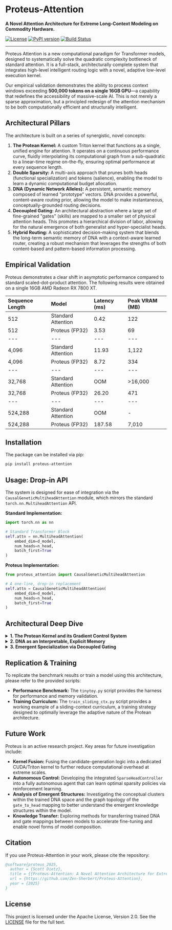 # Proteus-Attention

**A Novel Attention Architecture for Extreme Long-Context Modeling on Commodity Hardware.**

[![License](https://img.shields.io/badge/License-Apache_2.0-blue.svg)](https://opensource.org/licenses/Apache-2.0)
[![PyPI version](https://badge.fury.io/py/proteus-attention.svg)](https://badge.fury.io/py/proteus-attention)
[![Build Status](https://img.shields.io/github/actions/workflow/status/your-username/proteus-attention/ci.yml?branch=main)](https://github.com/your-username/proteus-attention/actions)

---

Proteus Attention is a new computational paradigm for Transformer models, designed to systematically solve the quadratic complexity bottleneck of standard attention. It is a full-stack, architecturally complete system that integrates high-level intelligent routing logic with a novel, adaptive low-level execution kernel.

Our empirical validation demonstrates the ability to process context windows exceeding **500,000 tokens on a single 16GB GPU**—a capability that redefines the accessibility of massive-scale AI. This is not merely a sparse approximation, but a principled redesign of the attention mechanism to be both computationally efficient and structurally intelligent.

## Architectural Pillars

The architecture is built on a series of synergistic, novel concepts:

1.  **The Protean Kernel:** A custom Triton kernel that functions as a single, unified engine for attention. It operates on a continuous performance curve, fluidly interpolating its computational graph from a sub-quadratic to a linear-time regime on-the-fly, ensuring optimal performance at every sequence length.
2.  **Double Sparsity:** A multi-axis approach that prunes both heads (functional specialization) and tokens (salience), enabling the model to learn a dynamic computational budget allocation.
3.  **DNA (Dynamic Network Alleles):** A persistent, semantic memory composed of learned "prototype" vectors. DNA provides a powerful, content-aware routing prior, allowing the model to make instantaneous, conceptually-grounded routing decisions.
4.  **Decoupled Gating:** An architectural abstraction where a large set of fine-grained "gates" (skills) are mapped to a smaller set of physical attention heads. This promotes a hierarchical division of labor, allowing for the natural emergence of both generalist and hyper-specialist heads.
5.  **Hybrid Routing:** A sophisticated decision-making system that blends the long-term semantic memory of DNA with a context-aware learned router, creating a robust mechanism that leverages the strengths of both content-based and pattern-based information processing.

## Empirical Validation

Proteus demonstrates a clear shift in asymptotic performance compared to standard scaled-dot-product attention. The following results were obtained on a single 16GB AMD Radeon RX 7800 XT.

| Sequence Length | Model                     | Latency (ms) | Peak VRAM (MB) |
| :-------------- | :------------------------ | :----------- | :------------- |
| 512             | Standard Attention        | 0.42         | 122            |
| 512             | Proteus (FP32)       | 3.53         | 69             |
| ---             | ---                       | ---          | ---            |
| 4,096           | Standard Attention        | 11.93        | 1,122          |
| 4,096           | Proteus (FP32)       | 8.72         | 334            |
| ---             | ---                       | ---          | ---            |
| 32,768          | Standard Attention        | OOM          | >16,000        |
| 32,768          | Proteus (FP32)       | 26.20        | 471            |
| ---             | ---                       | ---          | ---            |
| 524,288         | Standard Attention        | OOM          | -              |
| 524,288         | Proteus (FP32)       | 187.58       | 7,010          |

## Installation

The package can be installed via pip:
```bash
pip install proteus-attention
```

## Usage: Drop-in API

The system is designed for ease of integration via the `CausalGeneticMultiheadAttention` module, which mirrors the standard `torch.nn.MultiheadAttention` API.

**Standard Implementation:**
```python
import torch.nn as nn

# Standard Transformer Block
self.attn = nn.MultiheadAttention(
    embed_dim=d_model, 
    num_heads=n_head, 
    batch_first=True
)
```

**Proteus Implementation:**
```python
from proteus_attention import CausalGeneticMultiheadAttention

# A one-line, drop-in replacement
self.attn = CausalGeneticMultiheadAttention(
    embed_dim=d_model, 
    num_heads=n_head, 
    batch_first=True
)
```

## Architectural Deep Dive

<details>
<summary><b>1. The Protean Kernel and its Gradient Control System</b></summary>
<p>
The core execution engine is a custom Triton kernel. Its behavior is controlled by a high-level `alpha` parameter, which continuously interpolates the underlying attention pattern from a dense, local configuration (ideal for short, syntactically rich contexts) to a sparse, fixed-size candidate set (ideal for long-range, semantic retrieval). This smooth transition between computational regimes is critical for maintaining stable training gradients across a curriculum of varying sequence lengths, avoiding the performance cliffs and instabilities of discrete mode switching.
</p>
</details>

<details>
<summary><b>2. DNA as an Interpretable, Explicit Memory</b></summary>
<p>
The DNA prototypes are a set of learned vectors that are persistent across training and inference. They evolve via an Exponential Moving Average of the token embeddings routed to their corresponding gates, forming a compressed representation of the core semantic concepts the model has learned. This mechanism not only provides a powerful routing prior but also functions as an explicit, interpretable memory. By analyzing the DNA tensor and its relationship to known concept embeddings, it is possible to inspect and understand the model's internal "world model."
</p>
</details>

<details>
<summary><b>3. Emergent Specialization via Decoupled Gating</b></summary>
<p>
By decoupling the router's decision space ("gates") from the execution units ("heads"), the architecture allows for a more flexible and robust division of labor. This many-to-one mapping naturally encourages the formation of a head hierarchy. Some heads become generalists, serving as the target for many related gates, while others become hyper-specialists, activated by a single, specific gate. This mitigates the problem of "expert collapse" seen in other MoE systems and leads to a more efficient and capable final model.
</p>
</details>


## Replication & Training

To replicate the benchmark results or train a model using this architecture, please refer to the provided scripts:

*   **Performance Benchmark:** The `tinytoy.py` script provides the harness for performance and memory validation.
*   **Training Curriculum:** The `train_sliding_ctx.py` script provides a working example of a sliding-context curriculum, a training strategy designed to optimally leverage the adaptive nature of the Protean architecture.

## Future Work

Proteus is an active research project. Key areas for future investigation include:

*   **Kernel Fusion:** Fusing the candidate-generation logic into a dedicated CUDA/Triton kernel to further reduce computational overhead at extreme scales.
*   **Autonomous Control:** Developing the integrated `SparseHeadController` into a fully autonomous agent that can learn optimal sparsity policies via reinforcement learning.
*   **Analysis of Emergent Structures:** Investigating the conceptual clusters within the trained DNA space and the graph topology of the `gate_to_head` mapping to better understand the emergent knowledge structures within the model.
*   **Knowledge Transfer:** Exploring methods for transferring trained DNA and gate mappings between models to accelerate fine-tuning and enable novel forms of model composition.

## Citation

If you use Proteus-Attention in your work, please cite the repository:

```bibtex
@software{proteus_2025,
  author = {Scott Dietz},
  title = {{Proteus-Attention: A Novel Attention Architecture for Extreme Long-Context Modeling}},
  url = {https://github.com/Zen-Sherbert/Proteus-Attention},
  year = {2025}
}
```

## License

This project is licensed under the Apache License, Version 2.0. See the [LICENSE](LICENSE) file for the full text.
